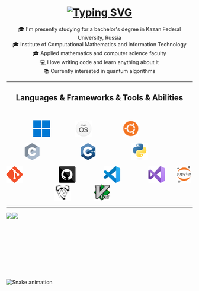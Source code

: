 <h1 align="center">
  <a href="https://git.io/typing-svg">
    <img align=center src="https://readme-typing-svg.herokuapp.com?font=Fira+Code&duration=3500&pause=600&color=B500CB&center=true&vCenter=true&multiline=true&width=650&height=100&lines=Hello%2C+There!+%F0%9F%91%8B;I'm+Denis;C%2B%2B+enjoyer%2C+algorithms+and+data+structures+lover" alt="Typing SVG" />
  </a>
</h1>

<p align=center>
  🎓 I'm presently studying for a bachelor's degree in Kazan Federal University, Russia
  <br>
  🎓 Institute of Computational Mathematics and Information Technology
  <br>
  🎓 Applied mathematics and computer science faculty
  <br>
  💻 I love writing code and learn anything about it
  <br>
  📚 Currently interested in quantum algorithms
</p>

<hr>

<h2 align="center">Languages & Frameworks & Tools & Abilities</h2>
<br>
<p align="center">
  <code><img title="Windows"                 height="45" src="images/windows.svg">         </code>
  <code><img title="MacOS"                   height="45" src="images/macos.svg">           </code>
  <code><img title="Ubuntu"                  height="45" src="images/ubuntu.svg">          </code>
</p>
<p align="center">
  <code><img title="C"                       height="45" src="images/c.svg">               </code>
  <code><img title="C++"                     height="45" src="images/cpp.svg">             </code>
  <code><img title="Python"                  height="45" src="images/python.svg">          </code>
</p>
<p align="center">
  <code><img title="Git"                     height="45" src="images/git.svg">             </code>
  <code><img title="GitHub"                  height="45" src="images/github.svg">          </code>
  <code><img title="Visual Studio Code"      height="45" src="images/vscode.svg">          </code>
  <code><img title="Microsoft Visual Studio" height="45" src="images/visualstudio.svg">    </code>
  <code><img title="Jupyter"                 height="45" src="images/jupyter.svg">         </code>
  <code><img title="Makefile"                height="45" src="images/makefile.svg">        </code>
  <code><img title="Vim"                     height="45" src="images/vim.svg">             </code>
</p>

<hr>

<div style="display: flex; flex-direction: row;">
 <img height=165 class="img" src="https://github-readme-stats.vercel.app/api?username=haimasker&show_icons=true&bg_color=45,5000C1,9900AC&hide_title=true&text_color=e5e5e5&icon_color=00DA08&title_color=e5e5e5&hide_border=true&border_radius=15" />
 <img height=165 class="img" src="https://github-readme-stats.vercel.app/api/top-langs/?username=haimasker&layout=compact&bg_color=45,5000C1,9900AC&text_color=e5e5e5&title_color=e5e5e5&hide_border=true&border_radius=15" />
</div>

![Snake animation](https://github.com/Haimasker/haimasker/blob/output/github-contribution-grid-snake.svg)

